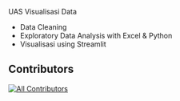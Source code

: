 UAS Visualisasi Data

- Data Cleaning
- Exploratory Data Analysis with Excel & Python
- Visualisasi using Streamlit

## Contributors

<!-- ALL-CONTRIBUTORS-LIST:START - Do not remove or modify this section -->
<!-- prettier-ignore-start -->
<!-- markdownlint-disable -->

<!-- markdownlint-restore -->
<!-- prettier-ignore-end -->

<!-- ALL-CONTRIBUTORS-LIST:END -->

[![All Contributors](https://img.shields.io/github/all-contributors/novinbukannopin/uas-visdat?color=ee8449&style=flat-square)](#contributors)

